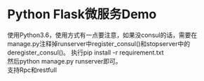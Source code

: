 # Python Flask微服务Demo
使用Python3.6，使用方式有一点要注意，如果没consul的话，需要在manage.py注释掉runserver中register_consul()和stopserver中的deregister_consul()。
执行pip install -r requirement.txt <br>
然后python manage.py runserver即可。<br>
支持Rpc和restfull
